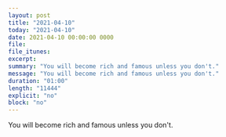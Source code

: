 ```yaml
---
layout: post
title: "2021-04-10"
today: "2021-04-10"
date: 2021-04-10 00:00:00 0000
file:
file_itunes:
excerpt:
summary: "You will become rich and famous unless you don't."
message: "You will become rich and famous unless you don't."
duration: "01:00"
length: "11444"
explicit: "no"
block: "no"
---
```

You will become rich and famous unless you don't.

